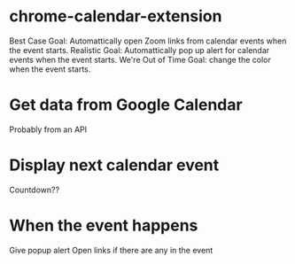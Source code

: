 # chrome-calendar-extension 
Best Case Goal: Automattically open Zoom links from calendar events when the event starts.
Realistic Goal: Automattically pop up alert for calendar events when the event starts.
We're Out of Time Goal: change the color when the event starts.

# Get data from Google Calendar
Probably from an API

# Display next calendar event
Countdown??

# When the event happens
Give popup alert
Open links if there are any in the event